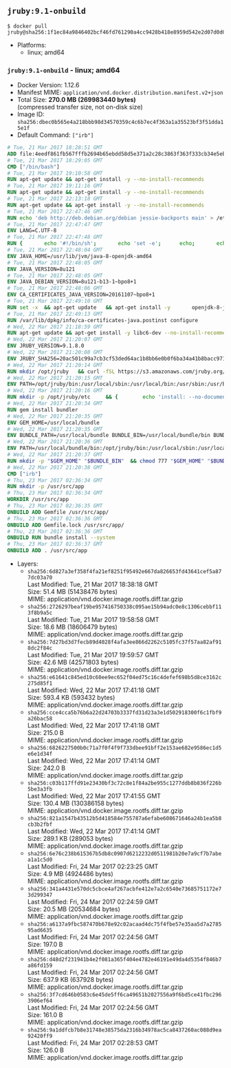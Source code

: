 ## `jruby:9.1-onbuild`

```console
$ docker pull jruby@sha256:1f1ec84a9846402bcf46fd761290a4cc9428b418e8959d542e2d07d0d051b0da
```

-	Platforms:
	-	linux; amd64

### `jruby:9.1-onbuild` - linux; amd64

-	Docker Version: 1.12.6
-	Manifest MIME: `application/vnd.docker.distribution.manifest.v2+json`
-	Total Size: **270.0 MB (269983440 bytes)**  
	(compressed transfer size, not on-disk size)
-	Image ID: `sha256:dbec0b565e4a218bbb98d34570359c4c6b7ec4f363a1a35523bf3f51dda15e1f`
-	Default Command: `["irb"]`

```dockerfile
# Tue, 21 Mar 2017 18:28:51 GMT
ADD file:4eedf861fb567fffb2694b65ebdd58d5e371a2c28c3863f363f333cb34e5eb7b in / 
# Tue, 21 Mar 2017 18:29:05 GMT
CMD ["/bin/bash"]
# Tue, 21 Mar 2017 19:10:58 GMT
RUN apt-get update && apt-get install -y --no-install-recommends 		ca-certificates 		curl 		wget 	&& rm -rf /var/lib/apt/lists/*
# Tue, 21 Mar 2017 19:11:16 GMT
RUN apt-get update && apt-get install -y --no-install-recommends 		bzr 		git 		mercurial 		openssh-client 		subversion 				procps 	&& rm -rf /var/lib/apt/lists/*
# Tue, 21 Mar 2017 22:13:18 GMT
RUN apt-get update && apt-get install -y --no-install-recommends 		bzip2 		unzip 		xz-utils 	&& rm -rf /var/lib/apt/lists/*
# Tue, 21 Mar 2017 22:47:46 GMT
RUN echo 'deb http://deb.debian.org/debian jessie-backports main' > /etc/apt/sources.list.d/jessie-backports.list
# Tue, 21 Mar 2017 22:47:47 GMT
ENV LANG=C.UTF-8
# Tue, 21 Mar 2017 22:47:48 GMT
RUN { 		echo '#!/bin/sh'; 		echo 'set -e'; 		echo; 		echo 'dirname "$(dirname "$(readlink -f "$(which javac || which java)")")"'; 	} > /usr/local/bin/docker-java-home 	&& chmod +x /usr/local/bin/docker-java-home
# Tue, 21 Mar 2017 22:48:04 GMT
ENV JAVA_HOME=/usr/lib/jvm/java-8-openjdk-amd64
# Tue, 21 Mar 2017 22:48:05 GMT
ENV JAVA_VERSION=8u121
# Tue, 21 Mar 2017 22:48:05 GMT
ENV JAVA_DEBIAN_VERSION=8u121-b13-1~bpo8+1
# Tue, 21 Mar 2017 22:48:06 GMT
ENV CA_CERTIFICATES_JAVA_VERSION=20161107~bpo8+1
# Tue, 21 Mar 2017 22:49:10 GMT
RUN set -x 	&& apt-get update 	&& apt-get install -y 		openjdk-8-jdk="$JAVA_DEBIAN_VERSION" 		ca-certificates-java="$CA_CERTIFICATES_JAVA_VERSION" 	&& rm -rf /var/lib/apt/lists/* 	&& [ "$JAVA_HOME" = "$(docker-java-home)" ]
# Tue, 21 Mar 2017 22:49:13 GMT
RUN /var/lib/dpkg/info/ca-certificates-java.postinst configure
# Wed, 22 Mar 2017 21:18:59 GMT
RUN apt-get update && apt-get install -y libc6-dev --no-install-recommends && rm -rf /var/lib/apt/lists/*
# Wed, 22 Mar 2017 21:20:07 GMT
ENV JRUBY_VERSION=9.1.8.0
# Wed, 22 Mar 2017 21:20:08 GMT
ENV JRUBY_SHA256=20ac501c99a7cb3cf53ded64ac1b8bb6e0b0f6ba34a41b8bacc9715cd4bb2601
# Wed, 22 Mar 2017 21:20:14 GMT
RUN mkdir /opt/jruby   && curl -fSL https://s3.amazonaws.com/jruby.org/downloads/${JRUBY_VERSION}/jruby-bin-${JRUBY_VERSION}.tar.gz -o /tmp/jruby.tar.gz   && echo "$JRUBY_SHA256 /tmp/jruby.tar.gz" | sha256sum -c -   && tar -zx --strip-components=1 -f /tmp/jruby.tar.gz -C /opt/jruby   && rm /tmp/jruby.tar.gz   && update-alternatives --install /usr/local/bin/ruby ruby /opt/jruby/bin/jruby 1
# Wed, 22 Mar 2017 21:20:15 GMT
ENV PATH=/opt/jruby/bin:/usr/local/sbin:/usr/local/bin:/usr/sbin:/usr/bin:/sbin:/bin
# Wed, 22 Mar 2017 21:20:16 GMT
RUN mkdir -p /opt/jruby/etc 	&& { 		echo 'install: --no-document'; 		echo 'update: --no-document'; 	} >> /opt/jruby/etc/gemrc
# Wed, 22 Mar 2017 21:20:34 GMT
RUN gem install bundler
# Wed, 22 Mar 2017 21:20:35 GMT
ENV GEM_HOME=/usr/local/bundle
# Wed, 22 Mar 2017 21:20:35 GMT
ENV BUNDLE_PATH=/usr/local/bundle BUNDLE_BIN=/usr/local/bundle/bin BUNDLE_SILENCE_ROOT_WARNING=1 BUNDLE_APP_CONFIG=/usr/local/bundle
# Wed, 22 Mar 2017 21:20:36 GMT
ENV PATH=/usr/local/bundle/bin:/opt/jruby/bin:/usr/local/sbin:/usr/local/bin:/usr/sbin:/usr/bin:/sbin:/bin
# Wed, 22 Mar 2017 21:20:37 GMT
RUN mkdir -p "$GEM_HOME" "$BUNDLE_BIN" 	&& chmod 777 "$GEM_HOME" "$BUNDLE_BIN"
# Wed, 22 Mar 2017 21:20:38 GMT
CMD ["irb"]
# Thu, 23 Mar 2017 02:36:34 GMT
RUN mkdir -p /usr/src/app
# Thu, 23 Mar 2017 02:36:34 GMT
WORKDIR /usr/src/app
# Thu, 23 Mar 2017 02:36:35 GMT
ONBUILD ADD Gemfile /usr/src/app/
# Thu, 23 Mar 2017 02:36:36 GMT
ONBUILD ADD Gemfile.lock /usr/src/app/
# Thu, 23 Mar 2017 02:36:36 GMT
ONBUILD RUN bundle install --system
# Thu, 23 Mar 2017 02:36:37 GMT
ONBUILD ADD . /usr/src/app
```

-	Layers:
	-	`sha256:6d827a3ef358f4fa21ef8251f95492e667da826653fd43641cef5a877dc03a70`  
		Last Modified: Tue, 21 Mar 2017 18:38:18 GMT  
		Size: 51.4 MB (51438476 bytes)  
		MIME: application/vnd.docker.image.rootfs.diff.tar.gzip
	-	`sha256:2726297beaf19be957416750338c095ae15b94adc0e8c1306cebbf113f8b9a5c`  
		Last Modified: Tue, 21 Mar 2017 19:58:58 GMT  
		Size: 18.6 MB (18606479 bytes)  
		MIME: application/vnd.docker.image.rootfs.diff.tar.gzip
	-	`sha256:7d27bd3d7fecb89d4028f4afa3ee866d2262c5105fc37f57aa82af918dc2f84c`  
		Last Modified: Tue, 21 Mar 2017 19:59:57 GMT  
		Size: 42.6 MB (42571803 bytes)  
		MIME: application/vnd.docker.image.rootfs.diff.tar.gzip
	-	`sha256:e61641c845ed10c60ee9ec652f04ed75c16c4defef698b5d8ce3162c275d85f1`  
		Last Modified: Wed, 22 Mar 2017 17:41:18 GMT  
		Size: 593.4 KB (593432 bytes)  
		MIME: application/vnd.docker.image.rootfs.diff.tar.gzip
	-	`sha256:cce4cca5b76b6a22d24703b3337fd31d23a3e1d502918300f6c1fbf9a26bac58`  
		Last Modified: Wed, 22 Mar 2017 17:41:18 GMT  
		Size: 215.0 B  
		MIME: application/vnd.docker.image.rootfs.diff.tar.gzip
	-	`sha256:6826227500b0c71a7f0f4f9f733dbee91bff2e153ae682e9586ec1d5e6e1d34f`  
		Last Modified: Wed, 22 Mar 2017 17:41:14 GMT  
		Size: 242.0 B  
		MIME: application/vnd.docker.image.rootfs.diff.tar.gzip
	-	`sha256:c03b117ffd91e23430bf3c72c8e1f84a2be955c1277ddb8b836f226b5be3a3fb`  
		Last Modified: Wed, 22 Mar 2017 17:41:55 GMT  
		Size: 130.4 MB (130386158 bytes)  
		MIME: application/vnd.docker.image.rootfs.diff.tar.gzip
	-	`sha256:821a1547b43512b5d418584e755787a6efabe608671646a24b1ea5b8cb3b2fbf`  
		Last Modified: Wed, 22 Mar 2017 17:41:14 GMT  
		Size: 289.1 KB (289053 bytes)  
		MIME: application/vnd.docker.image.rootfs.diff.tar.gzip
	-	`sha256:6e76c238b615367b5db8c0907d6212232d0511981b20e7a9cf7b7abea1a1c5d0`  
		Last Modified: Fri, 24 Mar 2017 02:23:25 GMT  
		Size: 4.9 MB (4924486 bytes)  
		MIME: application/vnd.docker.image.rootfs.diff.tar.gzip
	-	`sha256:341a4431e570dc5cbce4af267acbfe412e7a2c6540e73685751172e73d299347`  
		Last Modified: Fri, 24 Mar 2017 02:24:59 GMT  
		Size: 20.5 MB (20534684 bytes)  
		MIME: application/vnd.docker.image.rootfs.diff.tar.gzip
	-	`sha256:a6137a9fbc587470b678e92c02acaad4dc75f4fbe57e35aa5d7a278595ad6635`  
		Last Modified: Fri, 24 Mar 2017 02:24:56 GMT  
		Size: 197.0 B  
		MIME: application/vnd.docker.image.rootfs.diff.tar.gzip
	-	`sha256:d48d2f231941b4e2f081a365f404e4782e46191e49da4d5354f846b7a86fd159`  
		Last Modified: Fri, 24 Mar 2017 02:24:56 GMT  
		Size: 637.9 KB (637928 bytes)  
		MIME: application/vnd.docker.image.rootfs.diff.tar.gzip
	-	`sha256:3f7cd646b0583c6e45de5ff6ca49651b2027556a9f6bd5ce41fbc2963906ef64`  
		Last Modified: Fri, 24 Mar 2017 02:24:56 GMT  
		Size: 161.0 B  
		MIME: application/vnd.docker.image.rootfs.diff.tar.gzip
	-	`sha256:9a1ddfcb7b8e31748e38575da2316b34978ac5ca8437260ac088d9ea92420ff9`  
		Last Modified: Fri, 24 Mar 2017 02:28:53 GMT  
		Size: 126.0 B  
		MIME: application/vnd.docker.image.rootfs.diff.tar.gzip

